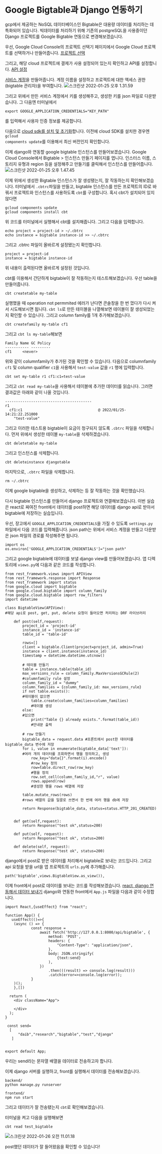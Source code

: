 # Google Bigtable과 Django 연동하기
gcp에서 제공하는 NoSQL 데이터베이스인 Bigtable은 대용량 데이터를 처리하는 데 특화되어 있습니다.
빅데이터를 처리하기 위해 기존의 postgreSQL을 사용중이던 Django 프로젝트를 Google Bigtable 연동으로 변경해보겠습니다.

우선, Google Cloud Console의 프로젝트 선택기 페이지에서 Google Cloud 프로젝트를 선택하거나 만들어줍니다.
[프로젝트 선택](https://console.cloud.google.com/projectselector2/home/dashboard?hl=ko&_ga=2.5748403.1298516868.1642988026-1283658739.1640136893&_gac=1.181893589.1643073008.Cj0KCQiAubmPBhCyARIsAJWNpiNAr6CQwzzCy9UFABFHO7mP4sBhIlqtILtPbDKoh0ItiVzMUnDvRzIaAoK2EALw_wcB)

그리고, 해당 cloud 프로젝트에 결제가 사용 설정되어 있는지 확인하고 API를 설정합니다. [API 설정](https://console.cloud.google.com/apis/enableflow?apiid=bigtable.googleapis.com,bigtableadmin.googleapis.com&;redirect=https:%2F%2Fconsole.cloud.google.com&hl=ko&_ga=2.13104695.1298516868.1642988026-1283658739.1640136893&_gac=1.57035480.1643073008.Cj0KCQiAubmPBhCyARIsAJWNpiNAr6CQwzzCy9UFABFHO7mP4sBhIlqtILtPbDKoh0ItiVzMUnDvRzIaAoK2EALw_wcB&project=eminent-glider-213307)

[서비스 계정](https://console.cloud.google.com/projectselector2/iam-admin/serviceaccounts/create?supportedpurview=project&hl=ko&_ga=2.5036595.1298516868.1642988026-1283658739.1640136893&_gac=1.19364938.1643073008.Cj0KCQiAubmPBhCyARIsAJWNpiNAr6CQwzzCy9UFABFHO7mP4sBhIlqtILtPbDKoh0ItiVzMUnDvRzIaAoK2EALw_wcB)을 만들어줍니다. 계정 이름을 설정하고 프로젝트에 대한 액세스 권한(bigtable 관리자)을 부여합니다.
![스크린샷 2022-01-25 오후 1.31.59](https://i.imgur.com/FifDXhs.png)

그리고 위에서 만든 서비스 계정에서 키를 생성해주고, 생성한 키를 json 파일로 다운받습니다.
그 다음엔 터미널에서
```
export GOOGLE_APPLICATION_CREDENTIALS="KEY_PATH"
```
를 입력해서 사용자 인증 정보를 제공합니다.

다음으로 [cloud sdk를 설치 및 초기화](https://cloud.google.com/sdk/docs/install?hl=ko)합니다.
이전에 cloud SDK를 설치한 경우엔 <code>gcloud components update</code>를 이용해서 최신 버전인지 확인합니다.

이제 django와 연동할 google bigtable 인스턴스를 만들어보겠습니다.
Google Cloud Console에서 Bigtable > 인스턴스 만들기 페이지를 엽니다.
인스터스 이름, 스토리지 유형과 region 등을 설정해주고 만들기를 클릭해서 인스턴스를 만들어줍니다.
![스크린샷 2022-01-25 오후 1.47.45](https://i.imgur.com/0qifQvb.png)

이제 위에서 생성한 Bigtable 인스턴스가 잘 생성됐는지, 잘 작동하는지 확인해보겠습니다.
터미널에서 <code>.cbtrc</code>파일을 만들고, bigtable 인스턴스를 만든 프로젝트의 ID로 바꿔서 프로젝트와 인스턴스를 사용하도록 <code>cbt</code>를 구성합니다.
혹시 cbt가 설치되어 있지 않다면
```
gcloud components update
gcloud components install cbt
```
위 코드를 터미널에서 실행해서 cbt를 설치해줍니다.
그리고 다음을 입력합니다.
```
echo project = project-id > ~/.cbtrc
echo instance = bigtable instance-id >> ~/.cbtrc
```
그리고 .cbtrc 파일이 올바르게 설정됐는지 확인합니다.
```
project = project-id
instance = bigtable instance-id
```
위 내용이 출력된다면 올바르게 설정된 것입니다.

cbt를 이용해서 간단하게 bigtable이 잘 작동하는지 테스트해보겠습니다.
우선 table을 만들어줍니다.
```
cbt createtable my-table
```
실행했을 때 operation not permmited 에러가 난다면 콘솔창을 한 번 껐다가 다시 켜서 시도해보시면 됩니다.
<code>cbt ls</code>로 만든 테이블을 나열해보면 테이블이 잘 생성되었는지 확인할 수 있습니다.
그리고 column family를 1개 추가해보겠습니다.
```
cbt createfamily my-table cf1
```
그리고 <code>cbt ls my-table</code>해보면
```
Family Name	GC Policy
-----------	---------
cf1		<never>
```
위와 같이 columnfamily가 추가된 것을 확인할 수 있습니다. 다음으로 columnfamily <code>cf1</code> 및 column qualifier <code>c1</code>을 사용해서 <code>test-value</code> 값을 <code>r1</code> 행에 입력합니다.
```
cbt set my-table r1 cf1:c1=test-value
```
그리고 <code>cbt read my-table</code>을 사용해서 테이블에 추가한 데이터를 읽습니다. 그러면 결과값은 아래와 같이 나올 것입니다.
```
----------------------------------------
r1
  cf1:c1                                   @ 2022/01/25-14:21:22.251000
    "test-value"

```
그리고 이러한 테스트용 bigtable이 요금이 청구되지 않도록 <code>.cbtrc</code> 파일을 삭제합니다.
먼저 위에서 생성한 테이블 <code>my-table</code>을 삭제하겠습니다.
```
cbt deletetable my-table
```
그리고 인스턴스를 삭제합니다.
```
cbt deleteinstance djangotable
```
마지막으로, <code>.cbtrc</code> 파일을 삭제합니다.
```
rm ~/.cbtrc
```

이제 google bigtable을 생성하고, 삭제하는 등 잘 작동하는 것을 확인했습니다.

다시 bigtable 인스턴스를 만들어서 django 프로젝트와 연결해보겠습니다.
이번 실습은 react로 짜여진 front에서 데이터를 post하면 해당 데이터를 django api로 받아서 bigtable에 저장하는 실습입니다.

우선, 장고에서 <code>GOOGLE_APPLICATION_CREDENTIALS</code>을 가질 수 있도록 <code>settings.py</code> 파일에서 다음 코드를 입력해줍니다. json path는 위에서 서비스 계정을 만들고 다운받은 json 파일의 경로를 작성해주면 됩니다.
```
import os
os.environ['GOOGLE_APPLICATION_CREDENTIALS']="json path"
```
그리고 google bigtable에 데이터를 보낼 django view를 만들어보겠습니다. 앱 디렉토리에 <code>views.py</code>에 다음과 같은 코드를 작성합니다.
```
from rest_framework.views import APIView
from rest_framework.response import Response
from rest_framework import status
from google.cloud import bigtable
from google.cloud.bigtable import column_family
from google.cloud.bigtable import row_filters
import datetime

class BigtableView(APIView):
#해당 api로 post, get, put, delete 요청이 들어오면 처리하는 DRF 라이브러리

    def post(self,request):
        project_id = 'project-id'
        instance_id = 'instance-id'
        table_id = 'table-id'

        rows=[]
        client = bigtable.Client(project=project_id, admin=True)
        instance = client.instance(instance_id)
        timestamp = datetime.datetime.utcnow()

        # 테이블 만들기
        table = instance.table(table_id)
        max_versions_rule = column_family.MaxVersionsGCRule(2)
        #columnfamily rule 설정
        column_family_id = "dummy"
        column_families = {column_family_id: max_versions_rule}
        if not table.exists():
        #테이블이 없으면
            table.create(column_families=column_families)
            #테이블 생성
        else:
        #있으면
            print("Table {} already exists.".format(table_id))
            #안내문 출력

        # row 만들기
        bigtable_data = request.data #프론트에서 post한 데이터를 bigtable_data 변수에 저장
        for i, value in enumerate(bigtable_data['text']):
        #여러 개의 데이터를 조회하면서 행을 정의하고, 생성
            row_key="data{}".format(i).encode()
            #row_key 정의
            row=table.direct_row(row_key)
            #행을 정의
            row.set_cell(column_family_id,"r", value)
            rows.append(row)
            #생성한 행을 rows 배열에 저장

        table.mutate_rows(rows)
        #rows 배열의 값을 일괄로 쓰면서 한 번에 여러 행을 db에 저장

        return Response(bigtable_data, status=status.HTTP_201_CREATED)


    def get(self,request):
        return Response("test ok",status=200)

    def put(self, request):
        return Response("test ok", status=200)

    def delete(self, request):
        return Response("test ok", status=200)

```
django에서 post로 받은 데이터를 처리해서 bigtable로 보내는 코드입니다. 그리고 api 요청을 받을 url을 앱 프로젝트의 <code>urls.py</code>에 추가해줍니다.
```
path('bigtable',views.BigtableView.as_view()),
```

이제 front에서 post로 데이터를 보내는 코드를 작성해보겠습니다. [react, django 연동해서 데이터 보내기](https://github.com/hyunji-lee99/TIL/blob/main/Django/project2.md)
django와 연동한 front에서 <code>App.js</code> 파일을 다음과 같이 수정합니다.
```
import React,{useEffect} from "react";

function App() {
   useEffect(()=>{
    (async () => {
            const response =
                await fetch('http://127.0.0.1:8000/api/bigtable', {
                    method: 'POST',
                    headers: {
                        "Content-Type": "application/json",
                    },
                    body: JSON.stringify(
                        {text:send}
                    ),
                })
                    .then(((result) => console.log(result)))
                    .catch(error=>console.log(error));
            }
    )();
    },[])

  return (
    <div className="App">

    </div>
  );
}

 const send=
  [
      "daib","research","bigtable","test","django"
   ]


export default App;
```
우리는 send라는 문자열 배열을 데이터로 전송하고자 합니다.

이제 django 서버를 실행하고, front를 실행해서 데이터를 전송해보겠습니다.
```
backend/
python manage.py runserver
```
```
frontend/
npm run start
```
그리고 데이터가 잘 전송됐는지 <code>cbt</code>로 확인해보겠습니다.

터미널을 켜고 다음을 실행해보면
```
cbt read test_bigtable
```
![스크린샷 2022-01-26 오전 11.01.18](https://i.imgur.com/7aWSI9c.png)

post했던 데이터가 잘 들어왔음을 확인할 수 있습니다!
